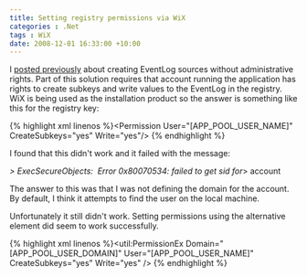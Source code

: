 ```yaml
---
title: Setting registry permissions via WiX
categories : .Net
tags : WiX
date: 2008-12-01 16:33:00 +10:00
---
```


I [posted previously][0] about creating EventLog sources without administrative rights. Part of this solution requires that account running the application has rights to create subkeys and write values to the EventLog in the registry. WiX is being used as the installation product so the answer is something like this for the registry key:

{% highlight xml linenos %}<Permission User="[APP_POOL_USER_NAME]" CreateSubkeys="yes" Write="yes"/&gt; {% endhighlight %}

I found that this didn't work and it failed with the message: 

_> ExecSecureObjects:&#160; Error 0x80070534: failed to get sid for_> account 

The answer to this was that I was not defining the domain for the account. By default, I think it attempts to find the user on the local machine. 

Unfortunately it still didn't work. Setting permissions using the alternative element did seem to work successfully.

{% highlight xml linenos %}<util:PermissionEx Domain="[APP_POOL_USER_DOMAIN]" User="[APP_POOL_USER_NAME]" CreateSubkeys="yes" Write="yes" /&gt; {% endhighlight %}

[0]: /post/2008/11/12/Creating-event-log-sources-without-administrative-rights.aspx
